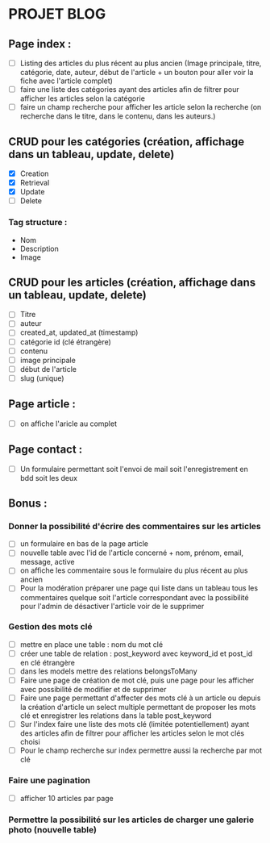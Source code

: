 
# PROJET BLOG

## Page index : 
- [ ] Listing des articles du plus récent au plus ancien (Image principale, titre, catégorie, date, auteur, début de l'article + un bouton pour aller voir la fiche avec l'article complet)
- [ ] faire une liste des catégories ayant des articles afin de filtrer pour afficher les articles selon la catégorie
- [ ] faire un champ recherche pour afficher les article selon la recherche (on recherche dans le titre, dans le contenu, dans les auteurs.)

## CRUD pour les catégories (création, affichage dans un tableau, update, delete)
- [x] Creation
- [x] Retrieval
- [x] Update
- [ ] Delete
### Tag structure :
- Nom
- Description
- Image

## CRUD pour les articles (création, affichage dans un tableau, update, delete) 

- [ ] Titre
- [ ] auteur
- [ ] created_at, updated_at (timestamp)
- [ ] catégorie id (clé étrangère)
- [ ] contenu
- [ ] image principale
- [ ] début de l'article
- [ ] slug (unique)

## Page article :
- [ ] on affiche l'aricle au complet

## Page contact :
- [ ] Un formulaire permettant soit l'envoi de mail soit l'enregistrement en bdd soit les deux


## Bonus :
### Donner la possibilité d'écrire des commentaires sur les articles
- [ ] un formulaire en bas de la page article
- [ ] nouvelle table avec l'id de l'article concerné + nom, prénom, email, message, active
- [ ] on affiche les commentaire sous le formulaire du plus récent au plus ancien
- [ ] Pour la modération préparer une page qui liste dans un tableau tous les commentaires quelque soit l'article correspondant avec la possibilité pour l'admin de désactiver l'article voir de le supprimer

### Gestion des mots clé
- [ ] mettre en place une table : nom du mot clé
- [ ] créer une table de relation : post_keyword avec keyword_id et post_id en clé étrangère
- [ ] dans les models mettre des relations belongsToMany
- [ ] Faire une page de création de mot clé, puis une page pour les afficher avec possibilité de modifier et de supprimer
- [ ] Faire une page permettant d'affecter des mots clé à un article ou depuis la création d'article un select multiple permettant de proposer les mots clé et enregistrer les relations dans la table post_keyword
- [ ] Sur l'index faire une liste des mots clé (limitée potentiellement) ayant des articles afin de filtrer pour afficher les articles selon le mot clés choisi
- [ ] Pour le champ recherche sur index permettre aussi la recherche par mot clé

### Faire une pagination 
- [ ] afficher 10 articles par page

### Permettre la possibilité sur les articles de charger une galerie photo (nouvelle table)


